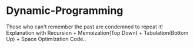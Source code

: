 # Dynamic-Programming
Those who can't remember the past are condemned to repeat it!
Explanation with Recursion + Memoization(Top Down) + Tabulation(Bottom Up) + Space Optimization Code..
